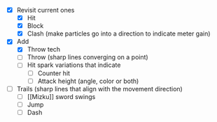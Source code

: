 - [x] Revisit current ones
	- [x] Hit
	- [x] Block
	- [x] Clash (make particles go into a direction to indicate meter gain)
- [x] Add
	- [x] Throw tech
	- [ ] Throw (sharp lines converging on a point)
	- [ ] Hit spark variations that indicate
		- [ ] Counter hit
		- [ ] Attack height (angle, color or both)
- [ ] Trails (sharp lines that align with the movement direction)
	- [ ] [[Mizku]] sword swings
	- [ ] Jump
	- [ ] Dash
